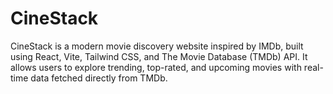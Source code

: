 # CineStack
CineStack is a modern movie discovery website inspired by IMDb, built using React, Vite, Tailwind CSS, and The Movie Database (TMDb) API. It allows users to explore trending, top-rated, and upcoming movies with real-time data fetched directly from TMDb.
